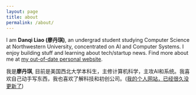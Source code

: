 ```yaml
---
layout: page
title: about
permalink: /about/
---
```


I am **Danqi Liao (廖丹琪)**, an undergrad student studying Computer Science at Northwestern University, concentrated on AI and Computer Systems. I enjoy building stuff and learning about tech/startup news. Find more about me at [my out-of-date personal website](http://danqiliao.com).

我是**廖丹琪**, 目前是美国西北大学本科生，主修计算机科学，主攻AI和系统。我喜欢自己动手写东西，我也喜欢了解科技和初创公司。([我的个人网站，已经很久没更新了](http://danqiliao.com))
